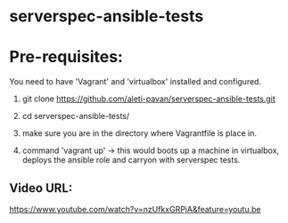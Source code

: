 # serverspec-ansible-tests
Pre-requisites:
===============

You need to have 'Vagrant' and 'virtualbox' installed and configured.



1. git clone https://github.com/aleti-pavan/serverspec-ansible-tests.git

2. cd serverspec-ansible-tests/

3. make sure you are in the directory where Vagrantfile is place in.

4. command 'vagrant up' -> this would boots up a machine in virtualbox, deploys the ansible role and carryon with serverspec tests.



Video URL:
----------

https://www.youtube.com/watch?v=nzUfkxGRPjA&feature=youtu.be

